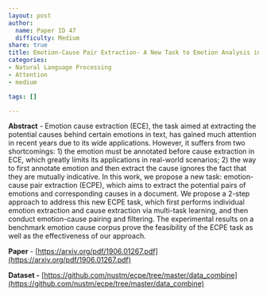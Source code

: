 ```yaml
---
layout: post
author:
  name: Paper ID 47
  difficulty: Medium
share: true
title: Emotion-Cause Pair Extraction- A New Task to Emotion Analysis in Texts
categories:
- Natural Language Processing
- Attention
- medium

tags: []

---
```

**Abstract** - Emotion cause extraction (ECE), the task aimed at extracting the potential causes behind certain emotions in text, has gained much attention in recent years due to its wide applications. However, it suffers from two shortcomings: 1) the emotion must be annotated before cause extraction in ECE, which greatly limits its applications in real-world scenarios; 2) the way to first annotate emotion and then extract the cause ignores the fact that they are mutually indicative. In this work, we propose a new task: emotion-cause pair extraction (ECPE), which aims to extract the potential pairs of emotions and corresponding causes in a document. We propose a 2-step approach to address this new ECPE task, which first performs individual emotion extraction and cause extraction via multi-task learning, and then conduct emotion-cause pairing and filtering. The experimental results on a benchmark emotion cause corpus prove the feasibility of the ECPE task as well as the effectiveness of our approach. 

**Paper** - [https://arxiv.org/pdf/1906.01267.pdf](https://arxiv.org/pdf/1906.01267.pdf)

**Dataset -** [https://github.com/nustm/ecpe/tree/master/data_combine](https://github.com/nustm/ecpe/tree/master/data_combine)
    